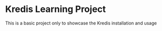 # Kredis Learning Project

This is a basic project only to showcase the Kredis installation and usage
